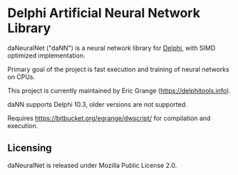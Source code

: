 # Delphi Artificial Neural Network Library #

daNeuralNet ("daNN") is a neural network library for [Delphi](https://en.wikipedia.org/wiki/Embarcadero_Delphi), with SIMD optimized implementation.

Primary goal of the project is fast execution and training of neural networks on CPUs.

This project is currently maintained by Eric Grange (https://delphitools.info).

daNN supports Delphi 10.3, older versions are not supported.

Requires https://bitbucket.org/egrange/dwscript/ for compilation and execution.


## Licensing ##

daNeuralNet is released under Mozilla Public License 2.0.
